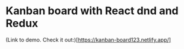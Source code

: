 # Kanban board with React dnd and Redux
(Link to demo. Check it out:)[https://kanban-board123.netlify.app/]
